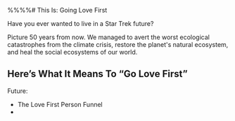 %%%%# This Is: Going Love First

Have you ever wanted to live in a Star Trek future? 

Picture 50 years from now. We managed to avert the worst ecological catastrophes from the climate crisis, restore the planet's natural ecosystem, and heal the social ecosystems of our world. 


## Here’s What It Means To “Go Love First”




Future:
- The Love First Person Funnel
- 